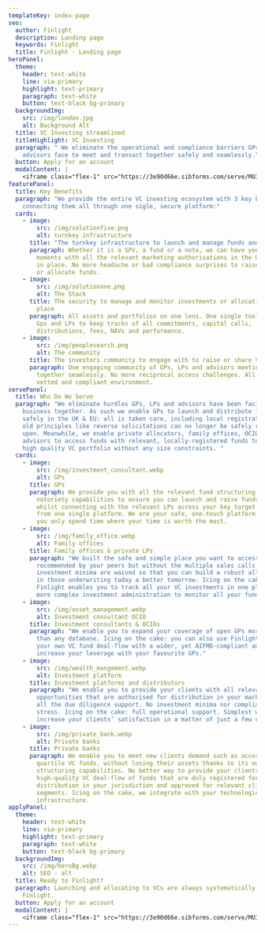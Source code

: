 ```yaml
---
templateKey: index-page
seo:
  author: Finlight
  description: Landing page
  keywords: Finlight
  title: Finlight - Landing page
heroPanel:
  theme:
    header: text-white
    line: via-primary
    highlight: text-primary
    paragraph: text-white
    button: text-black bg-primary
  backgroundImg:
    src: /img/london.jpg
    alt: Background Alt
  title: VC Investing streamlined
  titleHighlight: VC Investing
  paragraph: " We eliminate the operational and compliance barriers GPs, LPs and
    advisors face to meet and transact together safely and seamlessly."
  button: Apply for an account
  modalContent: |
    <iframe class="flex-1" src="https://3e90d66e.sibforms.com/serve/MUIEAL1j4Xc_UU8Ucysr2_QW9x3Osag43JNFg-J4elk-koYLgOrpNn7OoVZHIGHfwOSTzkGLP3cVweLBm4oM0jAdnZC0LTq2lj_js58LaITxslNN59p5PYaIhbxNqSFd7lD8Qmo4t4jUFnAMUmtYbcZ2w6v9Cf5GeOHu0urgVat2eKmjqEFhcTvAuhJUhaRi4PCxVEM89FjD1AIJ" frameborder="0" scrolling="auto" allowfullscreen style="display: block;margin-left: auto;margin-right: auto;max-width: 100%;"></iframe>
featurePanel:
  title: Key Benefits
  paragraph: "We provide the entire VC investing ecosystem with 3 key benefits by
    connecting them all through one sigle, secure platform:"
  cards:
    - image:
        src: /img/solutionfive.png
        alt: turnkey infrastructure
      title: "The turnkey infrastructure to launch and manage funds and allocations "
      paragraph: Whether it is a SPV, a fund or a note, we can have you started in
        moments with all the relevant marketing authorisations in the UK and EU
        in place. No more headache or bad compliance surprises to raise assets
        or allocate funds.
    - image:
        src: /img/solutionone.png
        alt: The Stack
      title: The security to manage and monitor investments or allocations from one
        place
      paragraph: All assets and portfolios on one lens. One single tool enabling both
        Gps and LPs to keep tracks of all commitments, capital calls,
        distributions, fees, NAVs and performance.
    - image:
        src: /img/peoplesearch.png
        alt: The community
      title: The investors community to engage with to raise or share VC opportunities
      paragraph: One engaging community of GPs, LPs and advisors meeting and transact
        together seamlessly. No more reciprocal access challenges. All in a
        vetted and compliant environment.
servePanel:
  title: Who Do We Serve
  paragraph: "We eliminate hurdles GPs, LPs and advisors have been facing to do
    business together. As such we enable GPs to launch and distribute funds
    safely in the UK & EU: all is taken care, including local registration as
    old principles like reverse solicitations can no longer be safely relied
    upon. Meanwhile, we enable private allocators, family offices, OCIOs and
    advisors to access funds with relevant, locally-registered funds to build
    high quality VC portfolio without any size constraints. "
  cards:
    - image:
        src: /img/investment_consultant.webp
        alt: GPs
      title: GPs
      paragraph: We provide you with all the relevant fund structuring, compliance and
        notoriety capabilities to ensure you can launch and raise funds easily
        whilst connecting with the relevant LPs across your key target-markets
        from one single platform. We are your safe, one-touch platform so that
        you only spend time where your time is worth the most.
    - image:
        src: /img/family_office.webp
        alt: Family offices
      title: Family offices & private LPs
      paragraph: "We built the safe and simple place you want to access quality funds
        recommended by your peers but without the multiple sales calls. All
        investment minima are waived so that you can build a robust allocation
        in those underwriting today a better tomorrow. Icing on the cake,
        Finlight enables you to track all your VC investments in one place: No
        more complex investment administration to monitor all your funds."
    - image:
        src: /img/asset_management.webp
        alt: Investment consultant OCIO
      title: Investment consultants & OCIOs
      paragraph: "We enable you to expand your coverage of open GPs more effectively
        than any database. Icing on the cake: you can also use Finlight to share
        your own VC fund deal-flow with a wider, yet AIFMD-compliant audience to
        increase your leverage with your favourite GPs."
    - image:
        src: /img/wealth_mangement.webp
        alt: Investment platform
      title: Investment platforms and distributors
      paragraph: "We enable you to provide your clients with all relevant VC fund
        opportunities that are authorised for distribution in your market. With
        all the due diligence support. No investment minima nor compliance
        stress. Icing on the cake: full operational support. Simplest way to
        increase your clients’ satisfaction in a matter of just a few clicks!"
    - image:
        src: /img/private_bank.webp
        alt: Private banks
      title: Private banks
      paragraph: We enable you to meet new clients demand such as accessing top
        quartile VC funds, without losing their assets thanks to its note
        structuring capabilities. No better way to provide your clients with a
        high-quality VC deal-flow of funds that are duly registered for
        distribution in your jurisdiction and approved for relevant client
        segments. Icing on the cake, we integrate with your technological
        infrastructure.
applyPanel:
  theme:
    header: text-white
    line: via-primary
    highlight: text-primary
    paragraph: text-white
    button: text-black bg-primary
  backgroundImg:
    src: /img/heroBg.webp
    alt: SEO - alt
  title: Ready to Finlight?
  paragraph: Launching and allocating to VCs are always systematically better with
    Finlight.
  button: Apply for an account
  modalContent: |
    <iframe class="flex-1" src="https://3e90d66e.sibforms.com/serve/MUIEAL1j4Xc_UU8Ucysr2_QW9x3Osag43JNFg-J4elk-koYLgOrpNn7OoVZHIGHfwOSTzkGLP3cVweLBm4oM0jAdnZC0LTq2lj_js58LaITxslNN59p5PYaIhbxNqSFd7lD8Qmo4t4jUFnAMUmtYbcZ2w6v9Cf5GeOHu0urgVat2eKmjqEFhcTvAuhJUhaRi4PCxVEM89FjD1AIJ" frameborder="0" scrolling="auto" allowfullscreen style="display: block;margin-left: auto;margin-right: auto;max-width: 100%;"></iframe>
---
```

